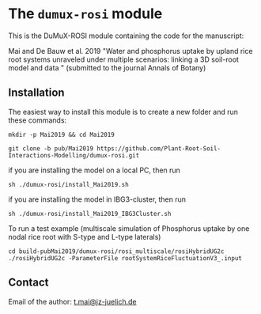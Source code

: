 The `dumux-rosi` module
=================================
This is the DuMuX-ROSI module containing the code for the manuscript:

Mai and De Bauw et al. 2019  "Water and phosphorus uptake by upland rice root systems unraveled under multiple scenarios: linking a 3D soil-root model and data " (submitted to the journal Annals of Botany) 

Installation
--------------------------

The easiest way to install this module is to create a new folder and run these commands:
```
mkdir -p Mai2019 && cd Mai2019

git clone -b pub/Mai2019 https://github.com/Plant-Root-Soil-Interactions-Modelling/dumux-rosi.git
```

if you are installing the model on a local PC, then run
```
sh ./dumux-rosi/install_Mai2019.sh
```

if you are installing the model in IBG3-cluster, then run
```
sh ./dumux-rosi/install_Mai2019_IBG3Cluster.sh
```

To run a test example (multiscale simulation of Phosphorus uptake by one nodal rice root with S-type and L-type laterals)
```
cd build-pubMai2019/dumux-rosi/rosi_multiscale/rosiHybridUG2c
./rosiHybridUG2c -ParameterFile rootSystemRiceFluctuationV3_.input
```


Contact
--------------------------
Email of the author: t.mai@jz-juelich.de


